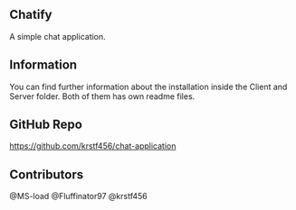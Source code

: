 ## Chatify
A simple chat application.

## Information
You can find further information about the installation inside the Client and Server folder. Both of them has own readme files.

## GitHub Repo 
https://github.com/krstf456/chat-application

## Contributors
@MS-load
@Fluffinator97
@krstf456
